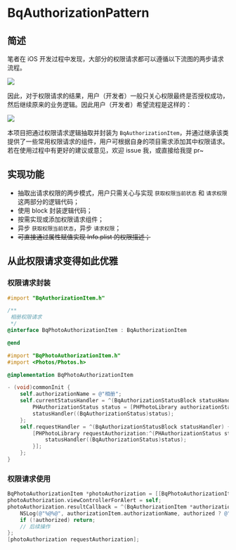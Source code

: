 # BqAuthorizationPattern

## 简述

笔者在 iOS 开发过程中发现，大部分的权限请求都可以遵循以下流图的两步请求流程。

![](https://ws1.sinaimg.cn/large/006tKfTcgy1frzzfkz8vdj30m80lfmz8.jpg)

因此，对于权限请求的结果，用户（开发者）一般只关心权限最终是否授权成功，然后继续原来的业务逻辑。因此用户（开发者）希望流程是这样的：

![](https://ws1.sinaimg.cn/large/006tKfTcgy1fs0pkhxordj30m809caam.jpg)

本项目把通过权限请求逻辑抽取并封装为 `BqAuthorizationItem`，并通过继承该类提供了一些常用权限请求的组件，用户可根据自身的项目需求添加其中权限请求。若在使用过程中有更好的建议或意见，欢迎 issue 我，或直接给我提 pr~

## 实现功能

- 抽取出请求权限的两步模式，用户只需关心与实现 `获取权限当前状态` 和 `请求权限` 这两部分的逻辑代码；
- 使用 block 封装逻辑代码；
- 按需实现或添加权限请求组件；
- 异步 `获取权限当前状态`，异步 `请求权限`；
- ~~可直接通过属性赋值实现 Info.plist 的权限描述；~~

## 从此权限请求变得如此优雅

### 权限请求封装

```objective-c
#import "BqAuthorizationItem.h"

/**
 相册权限请求
 */
@interface BqPhotoAuthorizationItem : BqAuthorizationItem

@end
```

```objective-c
#import "BqPhotoAuthorizationItem.h"
#import <Photos/Photos.h>

@implementation BqPhotoAuthorizationItem

- (void)commonInit {
	self.authorizationName = @"相册";
	self.currentStatusHandler = ^(BqAuthorizationStatusBlock statusHandler) {
		PHAuthorizationStatus status = [PHPhotoLibrary authorizationStatus];
		statusHandler((BqAuthorizationStatus)status);
	};
	self.requestHandler = ^(BqAuthorizationStatusBlock statusHandler) {
		[PHPhotoLibrary requestAuthorization:^(PHAuthorizationStatus status) {
			statusHandler((BqAuthorizationStatus)status);
		}];
	};
}
```

### 权限请求使用

```objective-c
BqPhotoAuthorizationItem *photoAuthorization = [[BqPhotoAuthorizationItem alloc] init];
photoAuthorization.viewControllerForAlert = self;
photoAuthorization.resultCallback = ^(BqAuthorizationItem *authorizationItem, BOOL authorized) {
	NSLog(@"%@%@", authorizationItem.authorizationName, authorized ? @"授权成功" : @"未授权");
	if (!authorized) return;
	// 后续操作
};
[photoAuthorization requestAuthorization];
```
